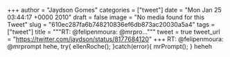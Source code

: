 
+++
author = "Jaydson Gomes"
categories = ["tweet"]
date = "Mon Jan 25 03:44:17 +0000 2010"
draft = false
image = "No media found for this Tweet"
slug = "610ec287fa6b748210836ef6db873ac20030a5a4"
tags = ["tweet"]
title = """RT: @felipenmoura: @mrpro..."""
tweet = true
tweet_url = "https://twitter.com/jaydson/status/8177684120"
+++
RT: @felipenmoura: @mrprompt hehe, try{ ellenRoche(); }catch(error){ mrPrompt(); } heheh
